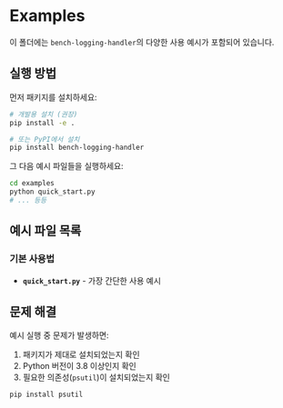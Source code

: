 # Examples

이 폴더에는 `bench-logging-handler`의 다양한 사용 예시가 포함되어 있습니다.

## 실행 방법

먼저 패키지를 설치하세요:

```bash
# 개발용 설치 (권장)
pip install -e .

# 또는 PyPI에서 설치
pip install bench-logging-handler
```

그 다음 예시 파일들을 실행하세요:

```bash
cd examples
python quick_start.py
# ... 등등
```

## 예시 파일 목록

### 기본 사용법
- **`quick_start.py`** - 가장 간단한 사용 예시

## 문제 해결

예시 실행 중 문제가 발생하면:

1. 패키지가 제대로 설치되었는지 확인
2. Python 버전이 3.8 이상인지 확인
3. 필요한 의존성(`psutil`)이 설치되었는지 확인

```bash
pip install psutil
```
